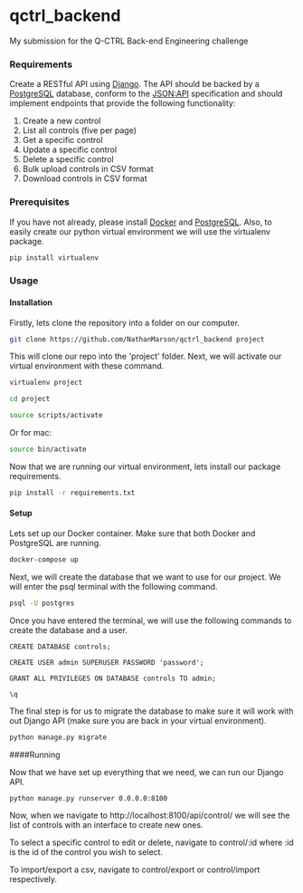 # qctrl_backend
My submission for the Q-CTRL Back-end Engineering challenge

### Requirements

Create a RESTful API using [Django](https://www.djangoproject.com/). The API should be backed by a [PostgreSQL](https://www.postgresql.org/) database, conform to the [JSON:API](https://jsonapi.org/) specification and should implement endpoints that provide the following functionality:

1. Create a new control
1. List all controls (five per page)
1. Get a specific control
1. Update a specific control
1. Delete a specific control
1. Bulk upload controls in CSV format
1. Download controls in CSV format

### Prerequisites

If you have not already, please install [Docker](https://docs.docker.com/v17.12/install/) and [PostgreSQL](https://www.postgresql.org/download/). Also, to easily create our python virtual environment we will use the virtualenv package.


```bash
pip install virtualenv
```

### Usage


#### Installation
Firstly, lets clone the repository into a folder on our computer.

```bash
git clone https://github.com/NathanMarson/qctrl_backend project
```

This will clone our repo into the 'project' folder. Next, we will activate our virtual environment with these command.

```bash
virtualenv project
```

```bash
cd project
```

```bash
source scripts/activate
```

Or for mac:

```bash
source bin/activate
```

Now that we are running our virtual environment, lets install our package requirements.

```bash
pip install -r requirements.txt
```


#### Setup
Lets set up our Docker container. Make sure that both Docker and PostgreSQL are running.

```bash
docker-compose up
```

Next, we will create the database that we want to use for our project. We will enter the psql terminal with the following command.

```bash
psql -U postgres
```

Once you have entered the terminal, we will use the following commands to create the database and a user.

```
CREATE DATABASE controls;
```
```
CREATE USER admin SUPERUSER PASSWORD 'password';
```
```
GRANT ALL PRIVILEGES ON DATABASE controls TO admin;
```
```
\q
```

The final step is for us to migrate the database to make sure it will work with out Django API (make sure you are back in your virtual environment).

```bash
python manage.py migrate
```


####Running

Now that we have set up everything that we need, we can run our Django API.

```bash
python manage.py runserver 0.0.0.0:8100
```

Now, when we navigate to http://localhost:8100/api/control/ we will see the list of controls with an interface to create new ones.

To select a specific control to edit or delete, navigate to control/:id where :id is the id of the control you wish to select.

To import/export a csv, navigate to control/export or control/import respectively.

